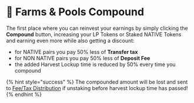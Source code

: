 # 🚜 Farms & Pools Compound

The first place where you can reinvest your earnings by simply clicking the **Compound** button, increasing your LP Tokens or Staked NATIVE Tokens and earning even more while also getting a discount:

* for NATIVE pairs you pay 50% less of **Transfer tax** 
* for NON NATIVE pairs you pay 50% less of **Deposit Fee**
* the added Harvest Lockup time is reduced by 50% every time you compound

{% hint style="success" %}
The compounded amount will be lost and sent to [Fee/Tax Distribution](deposit-fee-redistribution.md) if unstaking before harvest lockup time has passed!
{% endhint %}

